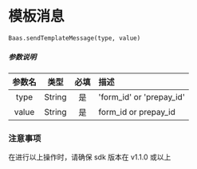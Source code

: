 # 模板消息

`Baas.sendTemplateMessage(type, value)`

##### 参数说明

|   参数名   |   类型   |  必填  |   描述   |
| :-----------: | :----: | :--: | :------------------------ |
| type | String | 是 | 'form_id' or 'prepay_id' |
| value | String |  是   | form_id or prepay_id |

### 注意事项

在进行以上操作时，请确保 sdk 版本在 v1.1.0 或以上
